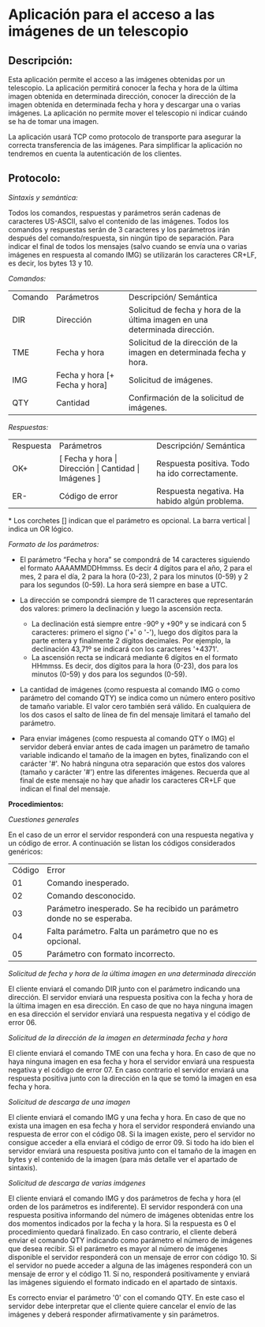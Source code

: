 Aplicación para el acceso a las imágenes de un telescopio
=========================================================

Descripción:
------------

Esta aplicación permite el acceso a las imágenes obtenidas por un telescopio. La aplicación permitirá conocer la fecha y hora de la última imagen obtenida en determinada dirección, conocer la dirección de la imagen obtenida en determinada fecha y hora y descargar una o varias imágenes. La aplicación no permite mover el telescopio ni indicar cuándo se ha de tomar una imagen.

La aplicación usará TCP como protocolo de transporte para asegurar la correcta transferencia de las imágenes. Para simplificar la aplicación no tendremos en cuenta la autenticación de los clientes.

Protocolo:
----------

*Sintaxis y semántica:*

Todos los comandos, respuestas y parámetros serán cadenas de caracteres US-ASCII, salvo el contenido de las imágenes. Todos los comandos y respuestas serán de 3 caracteres y los parámetros irán después del comando/respuesta, sin ningún tipo de separación. Para indicar el final de todos los mensajes (salvo cuando se envía una o varias imágenes en respuesta al comando IMG) se utilizarán los caracteres CR+LF, es decir, los bytes 13 y 10.

*Comandos:*

||||
|--- |--- |--- |
|Comando|Parámetros|Descripción/ Semántica|
|DIR|Dirección|Solicitud de fecha y hora de la última imagen en una determinada dirección.|
|TME|Fecha y hora|Solicitud de la dirección de la imagen en determinada fecha y hora.|
|IMG|Fecha y hora [+ Fecha y hora]|Solicitud de imágenes.|
|QTY|Cantidad|Confirmación de la solicitud de imágenes.|

*Respuestas:*

||||
|--- |--- |--- |
|Respuesta|Parámetros|Descripción/ Semántica|
|OK+|[ Fecha y hora \| Dirección \| Cantidad \| Imágenes ]|Respuesta positiva. Todo ha ido correctamente.|
|ER-|Código de error|Respuesta negativa. Ha habido algún problema.|

\* Los corchetes \[\] indican que el parámetro es opcional. La barra vertical | indica un OR lógico.

*Formato de los parámetros:*

-   El parámetro “Fecha y hora” se compondrá de 14 caracteres siguiendo el formato AAAAMMDDHmmss. Es decir 4 dígitos para el año, 2 para el mes, 2 para el día, 2 para la hora (0-23), 2 para los minutos (0-59) y 2 para los segundos (0-59). La hora será siempre en base a UTC.
-   La dirección se compondrá siempre de 11 caracteres que representarán dos valores: primero la declinación y luego la ascensión recta.

    -   La declinación está siempre entre -90º y +90º y se indicará con 5 caracteres: primero el signo ('+' o '-'), luego dos dígitos para la parte entera y finalmente 2 dígitos decimales. Por ejemplo, la declinación 43,71º se indicará con los caracteres '+4371'.
    -   La ascensión recta se indicará mediante 6 dígitos en el formato HHmmss. Es decir, dos dígitos para la hora (0-23), dos para los minutos (0-59) y dos para los segundos (0-59).
-   La cantidad de imágenes (como respuesta al comando IMG o como parámetro del comando QTY) se indica como un número entero positivo de tamaño variable. El valor cero también será válido. En cualquiera de los dos casos el salto de línea de fin del mensaje limitará el tamaño del parámetro.
-   Para enviar imágenes (como respuesta al comando QTY o IMG) el servidor deberá enviar antes de cada imagen un parámetro de tamaño variable indicando el tamaño de la imagen en bytes, finalizando con el carácter '\#'. No habrá ninguna otra separación que estos dos valores (tamaño y carácter '\#') entre las diferentes imágenes. Recuerda que al final de este mensaje no hay que añadir los caracteres CR+LF que indican el final del mensaje.

**Procedimientos:**

*Cuestiones generales*

En el caso de un error el servidor responderá con una respuesta negativa y un código de error. A continuación se listan los códigos considerados genéricos:

|||
|--- |--- |
|Código|Error|
|01|Comando inesperado.|
|02|Comando desconocido.|
|03|Parámetro inesperado. Se ha recibido un parámetro donde no se esperaba.|
|04|Falta parámetro. Falta un parámetro que no es opcional.|
|05|Parámetro con formato incorrecto.|

*Solicitud de fecha y hora de la última imagen en una determinada dirección*

El cliente enviará el comando DIR junto con el parámetro indicando una dirección. El servidor enviará una respuesta positiva con la fecha y hora de la última imagen en esa dirección. En caso de que no haya ninguna imagen en esa dirección el servidor enviará una respuesta negativa y el código de error 06.

*Solicitud de la dirección de la imagen en determinada fecha y hora*

El cliente enviará el comando TME con una fecha y hora. En caso de que no haya ninguna imagen en esa fecha y hora el servidor enviará una respuesta negativa y el código de error 07. En caso contrario el servidor enviará una respuesta positiva junto con la dirección en la que se tomó la imagen en esa fecha y hora.

*Solicitud de descarga de una imagen*

El cliente enviará el comando IMG y una fecha y hora. En caso de que no exista una imagen en esa fecha y hora el servidor responderá enviando una respuesta de error con el código 08. Si la imagen existe, pero el servidor no consigue acceder a ella enviará el código de error 09. Si todo ha ido bien el servidor enviará una respuesta positiva junto con el tamaño de la imagen en bytes y el contenido de la imagen (para más detalle ver el apartado de sintaxis).

*Solicitud de descarga de varias imágenes*

El cliente enviará el comando IMG y dos parámetros de fecha y hora (el orden de los parámetros es indiferente). El servidor responderá con una respuesta positiva informando del número de imágenes obtenidas entre los dos momentos indicados por la fecha y la hora. Si la respuesta es 0 el procedimiento quedará finalizado. En caso contrario, el cliente deberá enviar el comando QTY indicando como parámetro el número de imágenes que desea recibir. Si el parámetro es mayor al número de imágenes disponible el servidor responderá con un mensaje de error con código 10. Si el servidor no puede acceder a alguna de las imágenes responderá con un mensaje de error y el código 11. Si no, responderá positivamente y enviará las imágenes siguiendo el formato indicado en el apartado de sintaxis.

Es correcto enviar el parámetro '0' con el comando QTY. En este caso el servidor debe interpretar que el cliente quiere cancelar el envío de las imágenes y deberá responder afirmativamente y sin parámetros.
